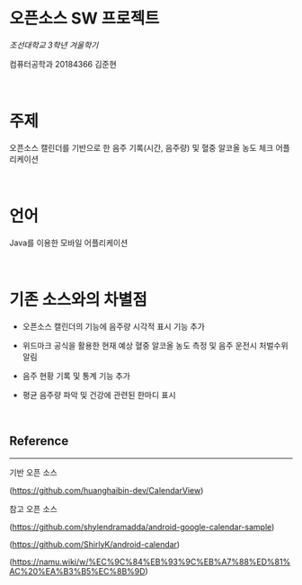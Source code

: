 # 오픈소스 SW 프로젝트

*조선대학교 3학년 겨울학기*

컴퓨터공학과 20184366 김준현

<br>

# 주제

오픈소스 캘린더를 기반으로 한 음주 기록(시간, 음주량) 및 혈중 알코올 농도 체크 어플리케이션

<br>

# 언어

Java를 이용한 모바일 어플리케이션

<br>

# 기존 소스와의 차별점

- 오픈소스 캘린더의 기능에 음주량 시각적 표시 기능 추가

- 위드마크 공식을 활용한 현재 예상 혈중 알코올 농도 측정 및 음주 운전시 처벌수위 알림

- 음주 현황 기록 및 통계 기능 추가

- 평균 음주량 파악 및 건강에 관련된 한마디 표시

<br>

## Reference

---

기반 오픈 소스

(https://github.com/huanghaibin-dev/CalendarView)

참고 오픈 소스

(https://github.com/shylendramadda/android-google-calendar-sample)  

(https://github.com/ShirlyK/android-calendar)

(https://namu.wiki/w/%EC%9C%84%EB%93%9C%EB%A7%88%ED%81%AC%20%EA%B3%B5%EC%8B%9D)
